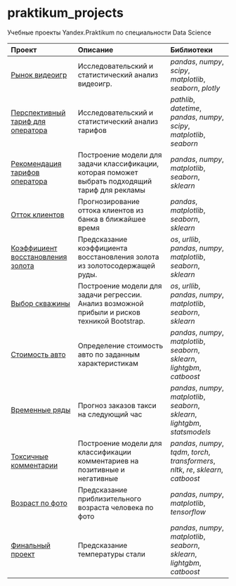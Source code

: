 # praktikum_projects
Учебные проекты Yandex.Praktikum по специальности Data Science


| Проект              | Описание           | Библиотеки                     |
| :-------------------- | :------------------------------------------------- |:---------------------------|
| [Рынок видеоигр](https://github.com/mo-hai/praktikum_projects/tree/main/telecom_SDA_EDA) | Исследовательский и статистический анализ видеоигр. | *pandas*, *numpy*, *scipy*, *matplotlib*, *seaborn*, *plotly* |
| [Перспективный тариф для оператора](https://github.com/mo-hai/praktikum_projects/tree/main/telecom_SDA_EDA) | Исследовательский и статистический анализ тарифов | *pathlib*, *datetime*, *pandas*, *numpy*, *scipy*, *matplotlib*, *seaborn* |
| [Рекомендация тарифов оператора](https://github.com/mo-hai/praktikum_projects/tree/main/telecom_classification) | Построение модели для задачи классификации, которая поможет выбрать подходящий тариф для рекламы | *pandas*, *numpy*, *matplotlib*, *seaborn*, *sklearn* |
| [Отток клиентов](https://github.com/mo-hai/praktikum_projects/tree/main/bank_churn_classification) | Прогнозирование оттока клиентов из банка в ближайшее время | *pandas*, *matplotlib*, *seaborn*, *sklearn* |
| [Коэффициент восстановления золота](https://github.com/mo-hai/praktikum_projects/tree/main/gold)|Предсказание коэффициента восстановления золота из золотосодержащей руды.| *os*, *urllib*, *pandas*, *numpy*, *matplotlib*, *seaborn*, *sklearn*|
| [Выбор скважины](https://github.com/mo-hai/praktikum_projects/tree/main/petroleum_regression)|Построение модели для задачи регрессии. Анализ возможной прибыли и рисков техникой Bootstrap.| *os*, *urllib*, *pandas*, *numpy*, *matplotlib*, *seaborn*, *sklearn*|
| [Стоимость авто](https://github.com/mo-hai/praktikum_projects/tree/main/auto_price_regression)|Определение стоимость авто по заданным характеристикам|*pandas*, *numpy*, *matplotlib*, *seaborn*, *sklearn*, *lightgbm*, *catboost*|
| [Временные ряды](https://github.com/mo-hai/praktikum_projects/tree/main/taxi_time_series)|Прогноз заказов такси на следующий час|*pandas*, *numpy*, *matplotlib*, *seaborn*, *sklearn*, *lightgbm*, *statsmodels*|
| [Токсичные комментарии](https://github.com/mo-hai/praktikum_projects/tree/main/comments_NLP)|Построение модели для классификации комментариев на позитивные и негативные|*pandas*, *numpy*, *tqdm*, *torch*, *transformers*, *nltk*, *re*, *sklearn*, *catboost*|
| [Возраст по фото](https://github.com/mo-hai/praktikum_projects/tree/main/photo_age_CV)|Предсказание приблизительного возраста человека по фото|*pandas*, *numpy*, *matplotlib*, *tensorflow*|
| [Финальный проект](https://github.com/mo-hai/praktikum_projects/tree/main/final_project_prom)|Предсказание температуры стали|*pandas*, *numpy*, *matplotlib*, *seaborn*, *sklearn*, *lightgbm*, *catboost*|


